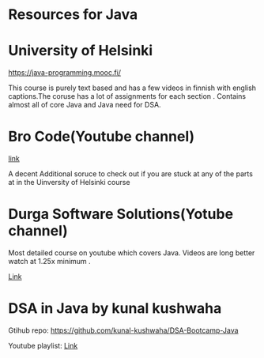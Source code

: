 # Resources for Java

# University of Helsinki 

https://java-programming.mooc.fi/

This course is purely text based and has a few videos in finnish with english captions.The coruse has a lot of assignments for each section .
Contains almost all of core Java and Java need for DSA.

# Bro Code(Youtube channel)

[link](https://www.youtube.com/watch?v=xk4_1vDrzzo)

A decent Additional soruce to check out if you are stuck at any of the parts at in the Uinversity of Helsinki course

# Durga Software Solutions(Yotube channel)

Most detailed course on youtube which covers Java. Videos are long better watch at 1.25x minimum .

[Link](https://www.youtube.com/watch?v=eTXd89t8ngI&list=PLd3UqWTnYXOmx_J1774ukG_rvrpyWczm0)

# DSA in Java by kunal kushwaha

Gtihub repo: https://github.com/kunal-kushwaha/DSA-Bootcamp-Java

Youtube playlist: [Link](https://www.youtube.com/watch?v=rZ41y93P2Qo&list=PL9gnSGHSqcnr_DxHsP7AW9ftq0AtAyYqJ)

